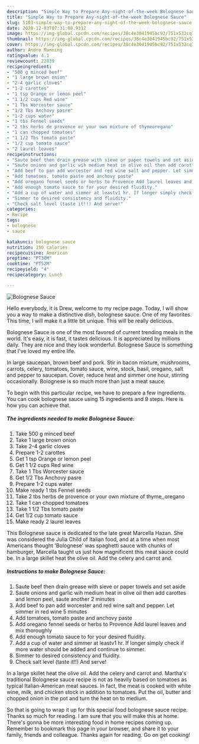 ```yaml
---
description: "Simple Way to Prepare Any-night-of-the-week Bolognese Sauce"
title: "Simple Way to Prepare Any-night-of-the-week Bolognese Sauce"
slug: 5103-simple-way-to-prepare-any-night-of-the-week-bolognese-sauce
date: 2020-12-03T07:31:08.931Z
image: https://img-global.cpcdn.com/recipes/38c4e3041945bc92/751x532cq70/bolognese-sauce-recipe-main-photo.jpg
thumbnail: https://img-global.cpcdn.com/recipes/38c4e3041945bc92/751x532cq70/bolognese-sauce-recipe-main-photo.jpg
cover: https://img-global.cpcdn.com/recipes/38c4e3041945bc92/751x532cq70/bolognese-sauce-recipe-main-photo.jpg
author: Andre Manning
ratingvalue: 4.1
reviewcount: 22839
recipeingredient:
- "500 g minced beef"
- "1 large brown onion"
- "2-4 garlic cloves"
- "1-2 carottes"
- "1 tsp Orange or lemon peel"
- "1 1/2 cups Red wine"
- "1 Tbs Worcester sauce"
- "1/2 Tbs Anchovy pasre"
- "1-2 cups water"
- "1 tbs Fennel seeds"
- "2 tbs herbs de provence or your own mixture of thymeoregano"
- "1 can chopped tomatoes"
- "1 1/2 Tbs tomato paste"
- "1/2 cup tomato sauce"
- "2 laurel leaves"
recipeinstructions:
- "Saute beef then drain grease with sieve or paper towels and set aside"
- "Saute onions and garlic wih medium heat in olive oil then add carottes and lemon peel, saute another 2 minutes"
- "Add beef to pan add worcester and red wine salt and pepper. Let simmer in red wine 5 minutes"
- "Add tomatoes, tomato paste and anchovy paste"
- "Add oregano fennel seeds or herbs to Provence Add laurel leaves and mix thoroughly"
- "Add enough tomato sauce to for your desired fluidity."
- "Add a cup of water and simmer at leastv1 hr. If longer simply check if more water should be added and continue to simmer."
- "Simmer to desired consistency and fluidity."
- "Check salt level (taste it!!) And serve!"
categories:
- Recipe
tags:
- bolognese
- sauce

katakunci: bolognese sauce 
nutrition: 150 calories
recipecuisine: American
preptime: "PT30M"
cooktime: "PT52M"
recipeyield: "4"
recipecategory: Lunch

---
```



![Bolognese Sauce](https://img-global.cpcdn.com/recipes/38c4e3041945bc92/751x532cq70/bolognese-sauce-recipe-main-photo.jpg)

Hello everybody, it is Drew, welcome to my recipe page. Today, I will show you a way to make a distinctive dish, bolognese sauce. One of my favorites. This time, I will make it a little bit unique. This will be really delicious.

Bolognese Sauce is one of the most favored of current trending meals in the world. It's easy, it is fast, it tastes delicious. It is appreciated by millions daily. They are nice and they look wonderful. Bolognese Sauce is something that I've loved my entire life.

In large saucepan, brown beef and pork. Stir in bacon mixture, mushrooms, carrots, celery, tomatoes, tomato sauce, wine, stock, basil, oregano, salt and pepper to saucepan. Cover, reduce heat and simmer one hour, stirring occasionally. Bolognese is so much more than just a meat sauce.


To begin with this particular recipe, we have to prepare a few ingredients. You can cook bolognese sauce using 15 ingredients and 9 steps. Here is how you can achieve that.

<!--inarticleads1-->

##### The ingredients needed to make Bolognese Sauce:

1. Take 500 g minced beef
1. Take 1 large brown onion
1. Take 2-4 garlic cloves
1. Prepare 1-2 carottes
1. Get 1 tsp Orange or lemon peel
1. Get 1 1/2 cups Red wine
1. Take 1 Tbs Worcester sauce
1. Get 1/2 Tbs Anchovy pasre
1. Prepare 1-2 cups water
1. Make ready 1 tbs Fennel seeds
1. Take 2 tbs herbs de provence or your own mixture of thyme,,oregano
1. Take 1 can chopped tomatoes
1. Take 1 1/2 Tbs tomato paste
1. Get 1/2 cup tomato sauce
1. Make ready 2 laurel leaves


This Bolognese sauce is dedicated to the late great Marcella Hazan. She was considered the Julia Child of Italian food, and at a time when most Americans thought &#39;Bolognese&#39; was spaghetti sauce with chunks of hamburger, Marcella taught us just how magnificent this meat sauce could be. In a large skillet heat the olive oil. Add the celery and carrot and. 

<!--inarticleads2-->

##### Instructions to make Bolognese Sauce:

1. Saute beef then drain grease with sieve or paper towels and set aside
1. Saute onions and garlic wih medium heat in olive oil then add carottes and lemon peel, saute another 2 minutes
1. Add beef to pan add worcester and red wine salt and pepper. Let simmer in red wine 5 minutes
1. Add tomatoes, tomato paste and anchovy paste
1. Add oregano fennel seeds or herbs to Provence Add laurel leaves and mix thoroughly
1. Add enough tomato sauce to for your desired fluidity.
1. Add a cup of water and simmer at leastv1 hr. If longer simply check if more water should be added and continue to simmer.
1. Simmer to desired consistency and fluidity.
1. Check salt level (taste it!!) And serve!


In a large skillet heat the olive oil. Add the celery and carrot and. Martha&#39;s traditional Bolognese sauce recipe is not as heavily based on tomatoes as typical Italian-American meat sauces. In fact, the meat is cooked with white wine, milk, and chicken stock in addition to tomatoes. Put the oil, butter and chopped onion in the pot and turn the heat on to medium. 

So that is going to wrap it up for this special food bolognese sauce recipe. Thanks so much for reading. I am sure that you will make this at home. There's gonna be more interesting food in home recipes coming up. Remember to bookmark this page in your browser, and share it to your family, friends and colleague. Thanks again for reading. Go on get cooking!
